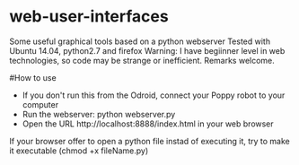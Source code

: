 # web-user-interfaces
Some useful graphical tools based on a python webserver
Tested with Ubuntu 14.04, python2.7 and firefox
Warning: I have begiinner level in web technologies, so code may be strange or inefficient. Remarks welcome.

#How to use
- If you don't run this from the Odroid, connect your Poppy robot to your computer
- Run the webserver: python webserver.py
- Open the URL http://localhost:8888/index.html in your web browser

If your browser offer to open a python file instad of executing it, try to make it executable (chmod +x fileName.py)